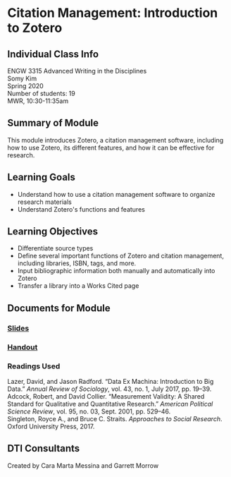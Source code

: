 # Citation Management: Introduction to Zotero

## Individual Class Info
ENGW 3315 Advanced Writing in the Disciplines
<br>
Somy Kim
<br>
Spring 2020
<br>
Number of students: 19
<br>
MWR, 10:30-11:35am

## Summary of Module
This module introduces Zotero, a citation management software, including how to use Zotero, its different features, and how it can be effective for research. 

## Learning Goals
- Understand how to use a citation management software to organize research materials 
- Understand Zotero's functions and features

## Learning Objectives
- Differentiate source types
- Define several important functions of Zotero and citation management, including libraries, ISBN, tags, and more.
- Input bibliographic information both manually and automatically into Zotero
- Transfer a library into a Works Cited page

## Documents for Module

### [Slides](https://github.com/NULabNortheastern/digitalassignmentshowcase/blob/master/citation_management/advanced_writing-kim-2020/slides.pdf)

### [Handout](https://github.com/NULabNortheastern/digitalassignmentshowcase/blob/master/citation_management/advanced_writing-kim-2020/handout.pdf)

### Readings Used
Lazer, David, and Jason Radford. “Data Ex Machina: Introduction to Big Data.” <cite>Annual Review of Sociology</cite>, vol. 43, no. 1, July 2017, pp. 19–39.
<br>
Adcock, Robert, and David Collier. “Measurement Validity: A Shared Standard for Qualitative and Quantitative Research.” <cite>American Political Science Review</cite>, vol. 95, no. 03, Sept. 2001, pp. 529–46.
<br>
Singleton, Royce A., and Bruce C. Straits. <cite>Approaches to Social Research</cite>. Oxford University Press, 2017.

## DTI Consultants
Created by Cara Marta Messina and Garrett Morrow
